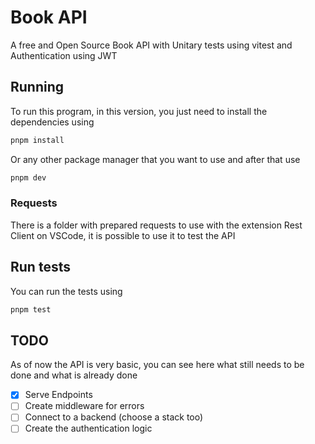 # Book API

A free and Open Source Book API with Unitary tests using vitest and Authentication using JWT

## Running

To run this program, in this version, you just need to install the dependencies using

```bash
pnpm install
```

Or any other package manager that you want to use and after that use

```bash
pnpm dev
```

### Requests

There is a folder with prepared requests to use with the extension Rest Client on VSCode, it is possible to use it to test the API

## Run tests

You can run the tests using

```bash
pnpm test
```

## TODO

As of now the API is very basic, you can see here what still needs to be done and what is already done

- [x] Serve Endpoints
- [ ] Create middleware for errors
- [ ] Connect to a backend (choose a stack too)
- [ ] Create the authentication logic